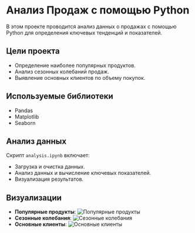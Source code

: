 
# Анализ Продаж с помощью Python

В этом проекте проводится анализ данных о продажах с помощью Python для определения ключевых тенденций и показателей.

## Цели проекта

- Определение наиболее популярных продуктов.
- Анализ сезонных колебаний продаж.
- Выявление основных клиентов по объему покупок.

## Используемые библиотеки

- Pandas
- Matplotlib
- Seaborn

## Анализ данных

Скрипт `analysis.ipynb` включает:
- Загрузка и очистка данных.
- Анализ данных и вычисление ключевых показателей.
- Визуализация результатов.

## Визуализации

- **Популярные продукты**:
  ![Популярные продукты](visualizations/popular_products.png)
- **Сезонные колебания**:
  ![Сезонные колебания](visualizations/seasonal_variations.png)
- **Основные клиенты**:
  ![Основные клиенты](visualizations/top_customers.png)
